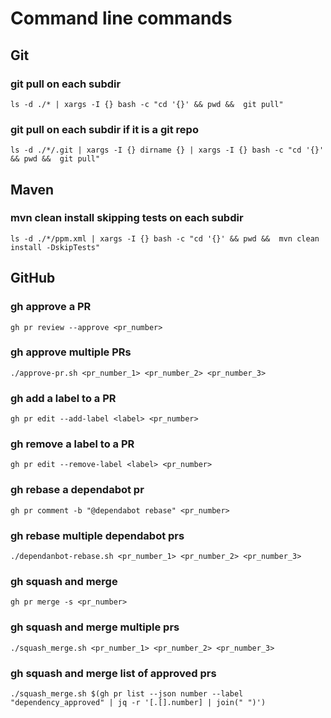 # Command line commands

## Git
### git pull on each subdir
```shell
ls -d ./* | xargs -I {} bash -c "cd '{}' && pwd &&  git pull"
```

### git pull on each subdir if it is a git repo
```shell
ls -d ./*/.git | xargs -I {} dirname {} | xargs -I {} bash -c "cd '{}' && pwd &&  git pull"
```

## Maven
### mvn clean install skipping tests on each subdir
```shell
ls -d ./*/ppm.xml | xargs -I {} bash -c "cd '{}' && pwd &&  mvn clean install -DskipTests"
```

## GitHub
### gh approve a PR
```shell
gh pr review --approve <pr_number>
```

### gh approve multiple PRs
```shell
./approve-pr.sh <pr_number_1> <pr_number_2> <pr_number_3>
```

### gh add a label to a PR
```shell
gh pr edit --add-label <label> <pr_number>
```

### gh remove a label to a PR
```shell
gh pr edit --remove-label <label> <pr_number>
```

### gh rebase a dependabot pr
```shell
gh pr comment -b "@dependabot rebase" <pr_number>
```

### gh rebase multiple dependabot prs
```shell
./dependanbot-rebase.sh <pr_number_1> <pr_number_2> <pr_number_3>
```

### gh squash and merge
```shell
gh pr merge -s <pr_number>
```

### gh squash and merge multiple prs
```shell
./squash_merge.sh <pr_number_1> <pr_number_2> <pr_number_3>
```

### gh squash and merge list of approved prs
```shell
./squash_merge.sh $(gh pr list --json number --label "dependency_approved" | jq -r '[.[].number] | join(" ")')
```
